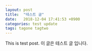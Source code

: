 ```yaml
---
layout: post
title:  "테스트 글"
date:   2018-12-04 17:41:53 +0900
categories: test update
tags: tagone tagtwo
---
```


This is test post.
이 글은 테스트 글 입니다.
